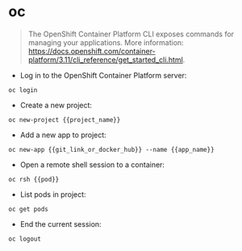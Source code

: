 # oc

> The OpenShift Container Platform CLI exposes commands for managing your applications.
> More information: https://docs.openshift.com/container-platform/3.11/cli_reference/get_started_cli.html.

- Log in to the OpenShift Container Platform server:

`oc login`

- Create a new project:

`oc new-project {{project_name}}`

- Add a new app to project:

`oc new-app {{git_link_or_docker_hub}} --name {{app_name}}`

- Open a remote shell session to a container:

`oc rsh {{pod}}`

- List pods in project:

`oc get pods`

- End the current session:

`oc logout`
